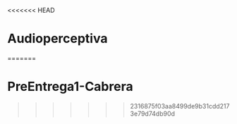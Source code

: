 <<<<<<< HEAD
# Audioperceptiva
=======
# PreEntrega1-Cabrera
>>>>>>> 2316875f03aa8499de9b31cdd2173e79d74db90d
